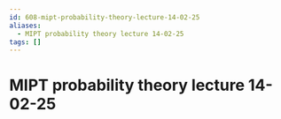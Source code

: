 ```yaml
---
id: 608-mipt-probability-theory-lecture-14-02-25
aliases:
  - MIPT probability theory lecture 14-02-25
tags: []
---
```


# MIPT probability theory lecture 14-02-25

